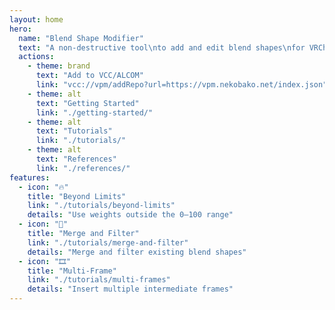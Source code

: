 ```yaml
---
layout: home
hero:
  name: "Blend Shape Modifier"
  text: "A non-destructive tool\nto add and edit blend shapes\nfor VRChat avatars"
  actions:
    - theme: brand
      text: "Add to VCC/ALCOM"
      link: "vcc://vpm/addRepo?url=https://vpm.nekobako.net/index.json"
    - theme: alt
      text: "Getting Started"
      link: "./getting-started/"
    - theme: alt
      text: "Tutorials"
      link: "./tutorials/"
    - theme: alt
      text: "References"
      link: "./references/"
features:
  - icon: "🔥"
    title: "Beyond Limits"
    link: "./tutorials/beyond-limits"
    details: "Use weights outside the 0–100 range"
  - icon: "🧩"
    title: "Merge and Filter"
    link: "./tutorials/merge-and-filter"
    details: "Merge and filter existing blend shapes"
  - icon: "🎞️"
    title: "Multi-Frame"
    link: "./tutorials/multi-frames"
    details: "Insert multiple intermediate frames"
---
```

